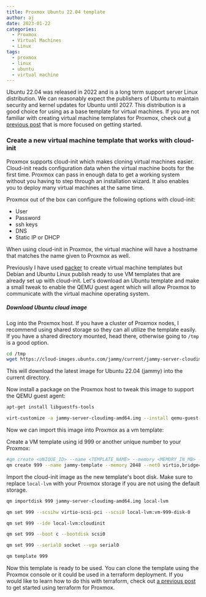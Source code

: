 ```yaml
---
title: Proxmox Ubuntu 22.04 template
author: aj
date: 2023-01-22
categories:
  - Proxmox
  - Virtual Machines
  - Linux
tags:
  - proxmox
  - linux
  - ubuntu
  - virtual machine
---
```


Ubuntu 22.04 was released in 2022 and is a long term support server Linux distribution. We can reasonably expect the publishers of Ubuntu to maintain security and kernel updates for Ubuntu until 2027. This distribution is a good choice for using as a base template for virtual machines. If you are not familiar with creating virtual machine templates for Proxmox, check out [a previous post][1] that is more focused on getting started.

### Create a new virtual machine template that works with cloud-init

Proxmox supports cloud-init which makes cloning virtual machines easier. Cloud-init reads configuration data when the virtual machine boots for the first time. Proxmox can pass in enough data to get a working system without you having to step through an installation wizard. It also enables you to deploy many virtual machines at the same time.

Proxmox out of the box can configure the following options with cloud-init:

- User
- Password
- ssh keys
- DNS
- Static IP or DHCP

When using cloud-init in Proxmox, the virtual machine will have a hostname that matches the name given to Proxmox as well.

Previously I have used [packer][2] to create virtual machine templates but Debian and Ubuntu Linux publish ready to use VM templates that are already set up with cloud-init. Let's download an Ubuntu template and make a small tweak to enable the QEMU guest agent which will allow Proxmox to communicate with the virtual machine operating system.

##### Download Ubuntu cloud image

Log into the Proxmox host. If you have a cluster of Proxmox nodes, I recommend using shared storage so they can all utilize the template easily. If you have a shared directory mounted, head there, otherwise going to `/tmp` is a good option.

```bash
cd /tmp
wget https://cloud-images.ubuntu.com/jammy/current/jammy-server-cloudimg-amd64.img
```

This will download the latest image for Ubuntu 22.04 (jammy) into the current directory.

Now install a package on the Proxmox host to tweak this image to support the QEMU guest agent:

```bash
apt-get install libguestfs-tools

virt-customize -a jammy-server-cloudimg-amd64.img --install qemu-guest-agent
```

Now we can import this image into Proxmox as a vm template:

Create a VM template using id 999 or another unique number to your Proxmox:

```bash
#qm create <UNIQUE_ID> --name <TEMPLATE_NAME> --memory <MEMORY_IN_MB> --net0 <NETWORK_ADAPTER_TYPE,bridge=<Proxmox_NETWORK_BRIDGE>
qm create 999 --name jammy-template --memory 2048 --net0 virtio,bridge=vmbr0
```

Import the cloud-init image as the new template's boot disk. Make sure to replace `local-lvm` with your Proxmox storage if you are not using the default storage.

```bash
qm importdisk 999 jammy-server-cloudimg-amd64.img local-lvm

qm set 999 --scsihw virtio-scsi-pci --scsi0 local-lvm:vm-999-disk-0

qm set 999 --ide local-lvm:cloudinit

qm set 999 --boot c --bootdisk scsi0

qm set 999 --serial0 socket --vga serial0

qm template 999
```

Now this template is ready to be used. You can clone the template using the Proxmox console or it could be used in a terraform deployment. If you would like to learn how to do this with terraform, check out [a previous post][3] to get started using terraform for Proxmox.

 [1]: /posts/creating-linux-virtual-machine-templates-with-packer/
 [2]: https://www.packer.io/
 [3]: /posts/terraform/
